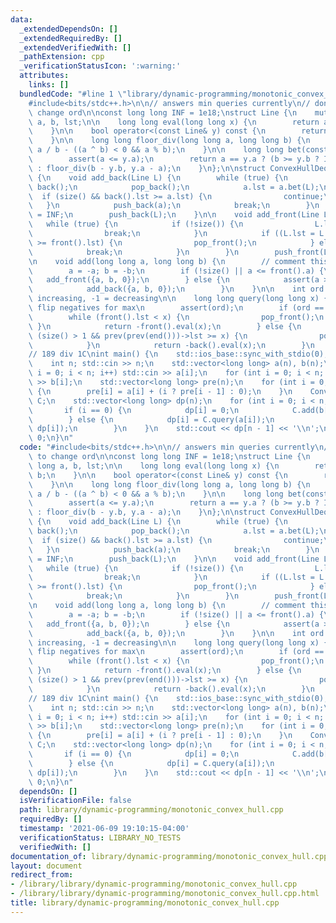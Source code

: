 ```yaml
---
data:
  _extendedDependsOn: []
  _extendedRequiredBy: []
  _extendedVerifiedWith: []
  _pathExtension: cpp
  _verificationStatusIcon: ':warning:'
  attributes:
    links: []
  bundledCode: "#line 1 \"library/dynamic-programming/monotonic_convex_hull.cpp\"\n\
    #include<bits/stdc++.h>\n\n// answers min queries currently\n// don't forget to\
    \ change ord\n\nconst long long INF = 1e18;\nstruct Line {\n    mutable long long\
    \ a, b, lst;\n\n    long long eval(long long x) {\n        return a * x + b;\n\
    \    }\n\n    bool operator<(const Line& y) const {\n        return a < y.a;\n\
    \    }\n\n    long long floor_div(long long a, long long b) {\n        return\
    \ a / b - ((a ^ b) < 0 && a % b);\n    }\n\n    long long bet(const Line& y) {\n\
    \        assert(a <= y.a);\n        return a == y.a ? (b >= y.b ? INF : -INF)\
    \ : floor_div(b - y.b, y.a - a);\n    }\n};\n\nstruct ConvexHullDeque : std::deque<Line>\
    \ {\n    void add_back(Line L) {\n        while (true) {\n            auto a =\
    \ back();\n            pop_back();\n            a.lst = a.bet(L);\n          \
    \  if (size() && back().lst >= a.lst) {\n                continue;\n         \
    \   }\n            push_back(a);\n            break;\n        }\n        L.lst\
    \ = INF;\n        push_back(L);\n    }\n\n    void add_front(Line L) {\n     \
    \   while (true) {\n            if (!size()) {\n                L.lst = INF;\n\
    \                break;\n            }\n            if ((L.lst = L.bet(front()))\
    \ >= front().lst) {\n                pop_front();\n            } else {\n    \
    \            break;\n            }\n        }\n        push_front(L);\n    }\n\
    \n    void add(long long a, long long b) {\n        // comment this out for max\n\
    \        a = -a; b = -b;\n        if (!size() || a <= front().a) {\n         \
    \   add_front({a, b, 0});\n        } else {\n            assert(a >= back().a);\n\
    \            add_back({a, b, 0});\n        }\n    }\n\n    int ord = 1; // 1 =\
    \ increasing, -1 = decreasing\n\n    long long query(long long x) {\n        //\
    \ flip negatives for max\n        assert(ord);\n        if (ord == 1) {\n    \
    \        while (front().lst < x) {\n                pop_front();\n           \
    \ }\n            return -front().eval(x);\n        } else {\n            while\
    \ (size() > 1 && prev(prev(end()))->lst >= x) {\n                pop_back();\n\
    \            }\n            return -back().eval(x);\n        }\n    }\n};\n\n\
    // 189 div 1C\nint main() {\n    std::ios_base::sync_with_stdio(0);\n    std::cin.tie(0);\n\
    \    int n; std::cin >> n;\n    std::vector<long long> a(n), b(n);\n    for (int\
    \ i = 0; i < n; i++) std::cin >> a[i];\n    for (int i = 0; i < n; i++) std::cin\
    \ >> b[i];\n    std::vector<long long> pre(n);\n    for (int i = 0; i < n; i++)\
    \ {\n        pre[i] = a[i] + (i ? pre[i - 1] : 0);\n    }\n    ConvexHullDeque\
    \ C;\n    std::vector<long long> dp(n);\n    for (int i = 0; i < n; i++) {\n \
    \       if (i == 0) {\n            dp[i] = 0;\n            C.add(b[i], dp[i]);\n\
    \        } else {\n            dp[i] = C.query(a[i]);\n            C.add(b[i],\
    \ dp[i]);\n        }\n    }\n    std::cout << dp[n - 1] << '\\n';\n    return\
    \ 0;\n}\n"
  code: "#include<bits/stdc++.h>\n\n// answers min queries currently\n// don't forget\
    \ to change ord\n\nconst long long INF = 1e18;\nstruct Line {\n    mutable long\
    \ long a, b, lst;\n\n    long long eval(long long x) {\n        return a * x +\
    \ b;\n    }\n\n    bool operator<(const Line& y) const {\n        return a < y.a;\n\
    \    }\n\n    long long floor_div(long long a, long long b) {\n        return\
    \ a / b - ((a ^ b) < 0 && a % b);\n    }\n\n    long long bet(const Line& y) {\n\
    \        assert(a <= y.a);\n        return a == y.a ? (b >= y.b ? INF : -INF)\
    \ : floor_div(b - y.b, y.a - a);\n    }\n};\n\nstruct ConvexHullDeque : std::deque<Line>\
    \ {\n    void add_back(Line L) {\n        while (true) {\n            auto a =\
    \ back();\n            pop_back();\n            a.lst = a.bet(L);\n          \
    \  if (size() && back().lst >= a.lst) {\n                continue;\n         \
    \   }\n            push_back(a);\n            break;\n        }\n        L.lst\
    \ = INF;\n        push_back(L);\n    }\n\n    void add_front(Line L) {\n     \
    \   while (true) {\n            if (!size()) {\n                L.lst = INF;\n\
    \                break;\n            }\n            if ((L.lst = L.bet(front()))\
    \ >= front().lst) {\n                pop_front();\n            } else {\n    \
    \            break;\n            }\n        }\n        push_front(L);\n    }\n\
    \n    void add(long long a, long long b) {\n        // comment this out for max\n\
    \        a = -a; b = -b;\n        if (!size() || a <= front().a) {\n         \
    \   add_front({a, b, 0});\n        } else {\n            assert(a >= back().a);\n\
    \            add_back({a, b, 0});\n        }\n    }\n\n    int ord = 1; // 1 =\
    \ increasing, -1 = decreasing\n\n    long long query(long long x) {\n        //\
    \ flip negatives for max\n        assert(ord);\n        if (ord == 1) {\n    \
    \        while (front().lst < x) {\n                pop_front();\n           \
    \ }\n            return -front().eval(x);\n        } else {\n            while\
    \ (size() > 1 && prev(prev(end()))->lst >= x) {\n                pop_back();\n\
    \            }\n            return -back().eval(x);\n        }\n    }\n};\n\n\
    // 189 div 1C\nint main() {\n    std::ios_base::sync_with_stdio(0);\n    std::cin.tie(0);\n\
    \    int n; std::cin >> n;\n    std::vector<long long> a(n), b(n);\n    for (int\
    \ i = 0; i < n; i++) std::cin >> a[i];\n    for (int i = 0; i < n; i++) std::cin\
    \ >> b[i];\n    std::vector<long long> pre(n);\n    for (int i = 0; i < n; i++)\
    \ {\n        pre[i] = a[i] + (i ? pre[i - 1] : 0);\n    }\n    ConvexHullDeque\
    \ C;\n    std::vector<long long> dp(n);\n    for (int i = 0; i < n; i++) {\n \
    \       if (i == 0) {\n            dp[i] = 0;\n            C.add(b[i], dp[i]);\n\
    \        } else {\n            dp[i] = C.query(a[i]);\n            C.add(b[i],\
    \ dp[i]);\n        }\n    }\n    std::cout << dp[n - 1] << '\\n';\n    return\
    \ 0;\n}\n"
  dependsOn: []
  isVerificationFile: false
  path: library/dynamic-programming/monotonic_convex_hull.cpp
  requiredBy: []
  timestamp: '2021-06-09 19:10:15-04:00'
  verificationStatus: LIBRARY_NO_TESTS
  verifiedWith: []
documentation_of: library/dynamic-programming/monotonic_convex_hull.cpp
layout: document
redirect_from:
- /library/library/dynamic-programming/monotonic_convex_hull.cpp
- /library/library/dynamic-programming/monotonic_convex_hull.cpp.html
title: library/dynamic-programming/monotonic_convex_hull.cpp
---
```

